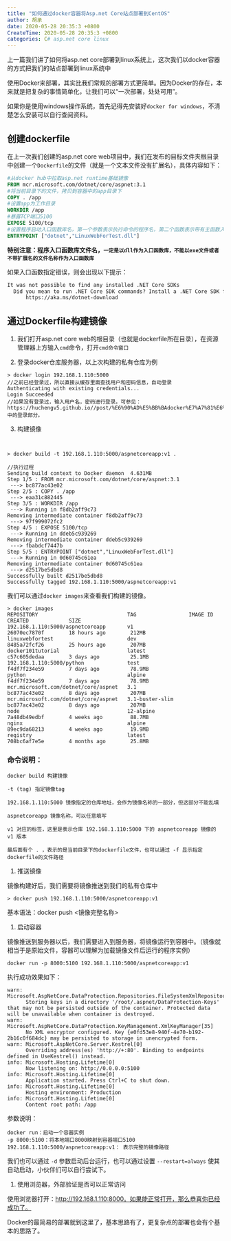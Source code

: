```yaml
---
title: "如何通过docker容器将Asp.net Core站点部署到CentOS"
author: 胡承
date: 2020-05-28 20:35:3 +0800
CreateTime: 2020-05-28 20:35:3 +0800
categories: C# asp.net core linux
---
```


上一篇我们讲了如何将asp.net core部署到linux系统上，这次我们以docker容器的方式把我们的站点部署到linux系统中

<!-- more -->

使用Docker来部署，其实比我们常规的部署方式更简单。因为Docker的存在，本来就是把复杂的事情简单化，让我们可以“一次部署，处处可用”。

如果你是使用windows操作系统，首先记得先安装好`docker for windows`，不清楚怎么安装可以自行查阅资料。

## 创建dockerfile

在上一次我们创建的asp.net core web项目中，我们在发布的目标文件夹根目录中创建一个`Dockerfile`的文件（就是一个文本文件没有扩展名），具体内容如下：

```dockerfile
#从docker hub中拉取asp.net runtime基础镜像
FROM mcr.microsoft.com/dotnet/core/aspnet:3.1
#将当前目录下的文件，拷贝到容器中的app目录下
COPY . /app 
#设置app为工作目录
WORKDIR /app
#暴露TCP端口5100
EXPOSE 5100/tcp
#设置程序启动入口函数库名，第一个参数表示执行命令的程序名，第二个函数表示带有主函数入口文件名
ENTRYPOINT ["dotnet","LinuxWebForTest.dll"]
```
**特别注意：程序入口函数库文件名，`一定是以dll作为入口函数库，不能以exe文件或者不带扩展名的文件名称作为入口函数库`**

如果入口函数指定错误，则会出现以下提示：

```txt
It was not possible to find any installed .NET Core SDKs
  Did you mean to run .NET Core SDK commands? Install a .NET Core SDK from:
      https://aka.ms/dotnet-download
```

## 通过Dockerfile构建镜像

1. 我们打开asp.net core web的根目录（也就是dockerfile所在目录），在资源管理器上方输入`cmd`命令，打开`cmd命令窗口`

2. 登录docker仓库服务器，以上次构建的私有仓库为例

```
> docker login 192.168.1.110:5000
//之前已经登录过，所以直接从缓存里面查找用户和密码信息，自动登录
Authenticating with existing credentials...
Login Succeeded
//如果没有登录过，输入用户名，密码进行登录。可参见：https://huchengv5.github.io//post/%E6%90%AD%E5%BB%BAdocker%E7%A7%81%E6%9C%89%E4%BB%93%E5%BA%93.html 中的登录部分。
```
3. 构建镜像

```


> docker build -t 192.168.1.110:5000/aspnetcoreapp:v1 .

//执行过程
Sending build context to Docker daemon  4.631MB
Step 1/5 : FROM mcr.microsoft.com/dotnet/core/aspnet:3.1
 ---> bc877ac43e02
Step 2/5 : COPY . /app
 ---> eaa31c882445
Step 3/5 : WORKDIR /app
 ---> Running in f8db2aff9c73
Removing intermediate container f8db2aff9c73
 ---> 97f999072fc2
Step 4/5 : EXPOSE 5100/tcp
 ---> Running in ddeb5c939269
Removing intermediate container ddeb5c939269
 ---> fbabdcf7447b
Step 5/5 : ENTRYPOINT ["dotnet","LinuxWebForTest.dll"]
 ---> Running in 0d60745c61ea
Removing intermediate container 0d60745c61ea
 ---> d2517be5dbd8
Successfully built d2517be5dbd8
Successfully tagged 192.168.1.110:5000/aspnetcoreapp:v1

```

我们可以通过`docker images`来查看我们构建的镜像。

```
> docker images
REPOSITORY                             TAG                 IMAGE ID            CREATED             SIZE
192.168.1.110:5000/aspnetcoreapp       v1                  26070ec7870f        18 hours ago        212MB
linuxwebfortest                        dev                 8485a72fcf26        25 hours ago        207MB
docker101tutorial                      latest              c57c605dedaa        3 days ago          25.1MB
192.168.1.110:5000/python              test                f4df7f234e59        7 days ago          78.9MB
python                                 alpine              f4df7f234e59        7 days ago          78.9MB
mcr.microsoft.com/dotnet/core/aspnet   3.1                 bc877ac43e02        8 days ago          207MB
mcr.microsoft.com/dotnet/core/aspnet   3.1-buster-slim     bc877ac43e02        8 days ago          207MB
node                                   12-alpine           7a48db49edbf        4 weeks ago         88.7MB
nginx                                  alpine              89ec9da68213        4 weeks ago         19.9MB
registry                               latest              708bc6af7e5e        4 months ago        25.8MB
```

### 命令说明：

```
docker build 构建镜像

-t (tag) 指定镜像tag

192.168.1.110:5000 镜像指定的仓库地址，会作为镜像名称的一部分，但这部分不能乱填

aspnetcoreapp 镜像名称，可以任意填写

v1 对应的标签，这里是表示仓库 192.168.1.110:5000 下的 aspnetcoreapp 镜像的 v1 版本

最后面有个 . ，表示的是当前目录下的dockerfile文件，也可以通过 -f 显示指定dockerfile的文件路径
```

1. 推送镜像

镜像构建好后，我们需要将镜像推送到我们的私有仓库中

```
> docker push 192.168.1.110:5000/aspnetcoreapp:v1

```
基本语法：docker push <镜像完整名称>

1. 启动容器

镜像推送到服务器以后，我们需要进入到服务器，将镜像运行到容器中。（镜像就相当于是原始文件，容器可以理解为加载镜像文件后运行的程序实例）

```
docker run -p 8000:5100 192.168.1.110:5000/aspnetcoreapp:v1
```
执行成功效果如下：

```
warn: Microsoft.AspNetCore.DataProtection.Repositories.FileSystemXmlRepository[60]
      Storing keys in a directory '/root/.aspnet/DataProtection-Keys' that may not be persisted outside of the container. Protected data will be unavailable when container is destroyed.
warn: Microsoft.AspNetCore.DataProtection.KeyManagement.XmlKeyManager[35]
      No XML encryptor configured. Key {e0fd53e8-940f-4e70-b192-2b16c0f684dc} may be persisted to storage in unencrypted form.
warn: Microsoft.AspNetCore.Server.Kestrel[0]
      Overriding address(es) 'http://+:80'. Binding to endpoints defined in UseKestrel() instead.
info: Microsoft.Hosting.Lifetime[0]
      Now listening on: http://0.0.0.0:5100
info: Microsoft.Hosting.Lifetime[0]
      Application started. Press Ctrl+C to shut down.
info: Microsoft.Hosting.Lifetime[0]
      Hosting environment: Production
info: Microsoft.Hosting.Lifetime[0]
      Content root path: /app

```

参数说明：

```
docker run：启动一个容器实例
-p 8000:5100：将本地端口8000映射到容器端口5100
192.168.1.110:5000/aspnetcoreapp:v1： 表示完整的镜像路径

```

我们也可以通过 `-d` 参数启动后台运行，也可以通过设置 `--restart=always` 使其自动启动，小伙伴们可以自行尝试下。

1. 使用浏览器，外部验证是否可以正常访问

使用浏览器打开：http://192.168.1.110:8000。如果能正常打开，那么恭喜你已经成功了。


Docker的最简易的部署就到这里了，基本思路有了，更复杂点的部署也会有个基本的思路了。